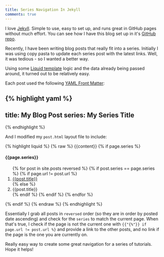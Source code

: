```yaml
---
title: Series Navigation In Jekyll
comments: true
---
```


I love [Jekyll](http://jekyllrb.com/).  Simple to use, easy to set up, and runs great in GitHub pages without much effort. You can see how I have this blog set up in it's [GitHub repo](https://github.com/kellyjandrews/kellyjandrews.github.io).

Recently, I have been writing blog posts that really fit into a series. Initially I was using copy pasta to update each series post with the latest links. Well, it was tedious - so I wanted a better way.

Using some [Liquid template](http://liquidmarkup.org/) logic and the data already being passed around, it turned out to be relatively easy.

Each post used the following [YAML Front Matter](http://jekyllrb.com/docs/frontmatter/):

{% highlight yaml %}
---
title: My Blog Post
series: My Series Title
---
{% endhighlight %}

And I modified my `post.html` layout file to include:

{% highlight liquid %}
{% raw %}
{{content}}
{% if page.series %}
  <h4>{{page.series}}</h4>
  <ol>
  {% for post in site.posts reversed %}
    {% if post.series == page.series %}
      {% if page.url != post.url %}
      <li><a href="{{site.baseurl}}{{post.url}}" title="{{post.title}}">{{post.title}}</a></li>
      {% else %}
      <li class="active">{{post.title}}</li>
      {% endif %}
    {% endif %}
  {% endfor %}
  </ol>
{% endif %}
  {% endraw %}
{% endhighlight %}

Essentially I grab all posts in `reversed` order (so they are in order by posted date ascending) and check for the `series` to match the current page. When that's true, I check if the page is not the current one with `{{"{%"}} if page.url != post.url %}` and provide a link to the other posts, and no link if the page is the one you are currently on.

Really easy way to create some great navigation for a series of tutorials. Hope it helps!
